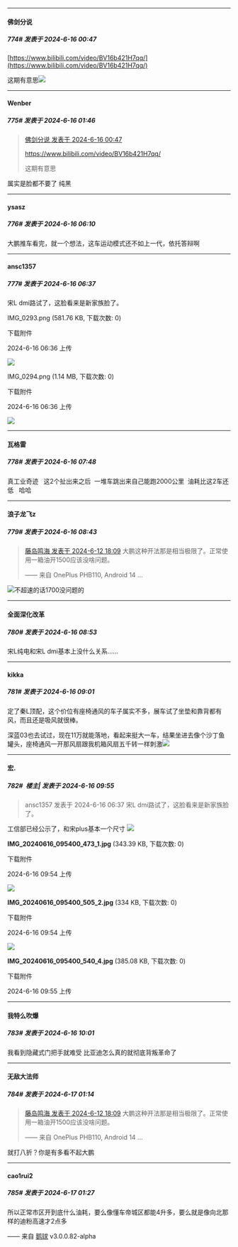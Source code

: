 ﻿
*****

####  佛剑分说  
##### 774#       发表于 2024-6-16 00:47

[https://www.bilibili.com/video/BV16b421H7qq/](https://www.bilibili.com/video/BV16b421H7qq/)

这期有意思<img src="https://static.saraba1st.com/image/smiley/face2017/067.png" referrerpolicy="no-referrer">


*****

####  Wenber  
##### 775#       发表于 2024-6-16 01:46

<blockquote><a href="httphttps://bbs.saraba1st.com/2b/forum.php?mod=redirect&amp;goto=findpost&amp;pid=65251582&amp;ptid=2185160" target="_blank">佛剑分说 发表于 2024-6-16 00:47</a>

https://www.bilibili.com/video/BV16b421H7qq/

这期有意思</blockquote>
属实是脸都不要了 纯黑


*****

####  ysasz  
##### 776#       发表于 2024-6-16 06:10

大鹏推车看完，就一个想法，这车运动模式还不如上一代，依托答辩啊


*****

####  ansc1357  
##### 777#       发表于 2024-6-16 06:37

宋L dmi路试了，这脸看来是新家族脸了。

IMG_0293.png
(581.76 KB, 下载次数: 0)

下载附件

2024-6-16 06:36 上传

<img src="https://img.saraba1st.com/forum/202406/16/063649htuf6wj8rhjlustw.png" referrerpolicy="no-referrer">

IMG_0294.png
(1.14 MB, 下载次数: 0)

下载附件

2024-6-16 06:36 上传

<img src="https://img.saraba1st.com/forum/202406/16/063649eo97vunumbo7vywb.png" referrerpolicy="no-referrer">


*****

####  瓦格雷  
##### 778#       发表于 2024-6-16 07:48

真工业奇迹   这2个扯出来之后  一堆车跳出来自己能跑2000公里  油耗比这2车还低   哈哈


*****

####  浪子龙飞z  
##### 779#       发表于 2024-6-16 08:43

<blockquote><a href="httphttps://bbs.saraba1st.com/2b/forum.php?mod=redirect&amp;goto=findpost&amp;pid=65210966&amp;ptid=2185160" target="_blank">藤岛鸣海 发表于 2024-6-12 18:09</a>
大鹏这种开法那是相当极限了。正常使用一箱油开1500应该没啥问题。

—— 来自 OnePlus PHB110, Android 14 ...</blockquote>
<img src="https://static.saraba1st.com/image/smiley/face2017/067.png" referrerpolicy="no-referrer">不超速的话1700没问题的


*****

####  全面深化改革  
##### 780#       发表于 2024-6-16 08:53

宋L纯电和宋L dmi基本上没什么关系……


*****

####  kikka  
##### 781#       发表于 2024-6-16 09:01

定了秦L顶配，这个价位有座椅通风的车子属实不多，展车试了坐垫和靠背都有风，而且还是吸风就很棒。

深蓝03也去试过，现在11万就能落地，看起来挺大一车，结果坐进去像个沙丁鱼罐头，座椅通风一开那风扇跟我机箱风扇五千转一样刺激<img src="https://static.saraba1st.com/image/smiley/face2017/067.png" referrerpolicy="no-referrer">


*****

####  宏.  
##### 782#         楼主| 发表于 2024-6-16 09:55

<blockquote>ansc1357 发表于 2024-6-16 06:37
宋L dmi路试了，这脸看来是新家族脸了。</blockquote>
工信部已经公示了，和宋plus基本一个尺寸

<img src="https://img.saraba1st.com/forum/202406/16/095442vbpl5elbpw5w8gde.jpg" referrerpolicy="no-referrer">

<strong>IMG_20240616_095400_473_1.jpg</strong> (343.39 KB, 下载次数: 0)

下载附件

2024-6-16 09:54 上传

<img src="https://img.saraba1st.com/forum/202406/16/095449d5vtdvzxqalbfnj5.jpg" referrerpolicy="no-referrer">

<strong>IMG_20240616_095400_505_2.jpg</strong> (334 KB, 下载次数: 0)

下载附件

2024-6-16 09:54 上传

<img src="https://img.saraba1st.com/forum/202406/16/095507bss1hszxut6hi11h.jpg" referrerpolicy="no-referrer">

<strong>IMG_20240616_095400_540_4.jpg</strong> (385.08 KB, 下载次数: 0)

下载附件

2024-6-16 09:55 上传


*****

####  我特么吹爆  
##### 783#       发表于 2024-6-16 10:01

我看到隐藏式门把手就难受
比亚迪怎么真的就彻底背叛革命了


*****

####  无敌大法师  
##### 784#       发表于 2024-6-17 01:14

<blockquote><a href="httphttps://bbs.saraba1st.com/2b/forum.php?mod=redirect&amp;goto=findpost&amp;pid=65210966&amp;ptid=2185160" target="_blank">藤岛鸣海 发表于 2024-6-12 18:09</a>
大鹏这种开法那是相当极限了。正常使用一箱油开1500应该没啥问题。

—— 来自 OnePlus PHB110, Android 14 ...</blockquote>
就打八折？你是有多看不起大鹏


*****

####  cao1rui2  
##### 785#       发表于 2024-6-17 01:27

所以正常市区开到底什么油耗，要么像懂车帝城区都能4升多，要么就是像向北那样的迪粉高速才2点多

—— 来自 [鹅球](https://www.pgyer.com/xfPejhuq) v3.0.0.82-alpha

